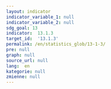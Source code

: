 ```yaml
---
layout: indicator
indicator_variable_1: null
indicator_variable_2: null
sdg_goal: 13
indicator:  13.1.3
target_id:  '13.1.3'
permalink: /en/statistics_glob/13-1-3/
pre: null
graph: null
source_url: null
lang:  en
kategorie: null
zmienne: null
---
```

